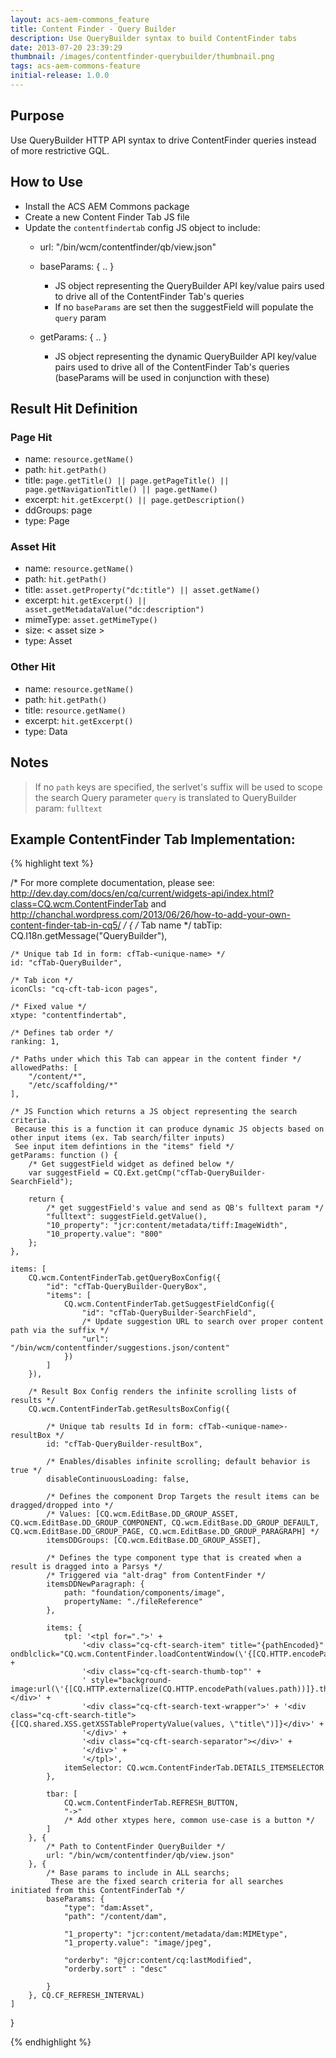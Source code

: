 ```yaml
---
layout: acs-aem-commons_feature
title: Content Finder - Query Builder
description: Use QueryBuilder syntax to build ContentFinder tabs
date: 2013-07-20 23:39:29
thumbnail: /images/contentfinder-querybuilder/thumbnail.png
tags: acs-aem-commons-feature
initial-release: 1.0.0
---
```


## Purpose

Use QueryBuilder HTTP API syntax to drive ContentFinder queries instead of more restrictive GQL.


## How to Use

* Install the ACS AEM Commons package
* Create a new Content Finder Tab JS file
* Update the `contentfindertab` config JS object to include:
  * url: "/bin/wcm/contentfinder/qb/view.json"
  * baseParams: { .. }
    
    * JS object representing the QueryBuilder API key/value pairs used to drive all of the ContentFinder Tab's queries
    * If no `baseParams` are set then the suggestField will populate the `query` param
  
  * getParams: { .. }
    
    * JS object representing the dynamic QueryBuilder API key/value pairs used to drive all of the ContentFinder Tab's queries (baseParams will be used in conjunction with these)


## Result Hit Definition


### Page Hit
* name: `resource.getName()`
* path: `hit.getPath()`
* title: `page.getTitle() || page.getPageTitle() || page.getNavigationTitle() || page.getName()`
* excerpt: `hit.getExcerpt() || page.getDescription()`
* ddGroups: page
* type: Page

### Asset Hit
* name: `resource.getName()`
* path: `hit.getPath()`
* title: `asset.getProperty("dc:title") || asset.getName()`
* excerpt: `hit.getExcerpt() || asset.getMetadataValue("dc:description")`
* mimeType: `asset.getMimeType()`
* size: < asset size > 
* type: Asset

### Other Hit
* name: `resource.getName()`
* path: `hit.getPath()`
* title: `resource.getName()`
* excerpt: `hit.getExcerpt()`
* type: Data





## Notes
> If no `path` keys are specified, the serlvet's suffix will be used to scope the search
> Query parameter `query` is translated to QueryBuilder param: `fulltext`


## Example ContentFinder Tab Implementation:

{% highlight text %}

/* For more complete documentation, please see:
http://dev.day.com/docs/en/cq/current/widgets-api/index.html?class=CQ.wcm.ContentFinderTab
and http://chanchal.wordpress.com/2013/06/26/how-to-add-your-own-content-finder-tab-in-cq5/
*/
{
    /* Tab name */
    tabTip: CQ.I18n.getMessage("QueryBuilder"),

    /* Unique tab Id in form: cfTab-<unique-name> */
    id: "cfTab-QueryBuilder",

    /* Tab icon */
    iconCls: "cq-cft-tab-icon pages",

    /* Fixed value */
    xtype: "contentfindertab",

    /* Defines tab order */
    ranking: 1,

    /* Paths under which this Tab can appear in the content finder */
    allowedPaths: [
        "/content/*",
        "/etc/scaffolding/*"
    ],

    /* JS Function which returns a JS object representing the search criteria.
     Because this is a function it can produce dynamic JS objects based on other input items (ex. Tab search/filter inputs)
     See input item defintions in the "items" field */
    getParams: function () {
        /* Get suggestField widget as defined below */
        var suggestField = CQ.Ext.getCmp("cfTab-QueryBuilder-SearchField");

        return {
            /* get suggestField's value and send as QB's fulltext param */
            "fulltext": suggestField.getValue(),
            "10_property": "jcr:content/metadata/tiff:ImageWidth",
            "10_property.value": "800"
        };
    },

    items: [
        CQ.wcm.ContentFinderTab.getQueryBoxConfig({
            "id": "cfTab-QueryBuilder-QueryBox",
            "items": [
                CQ.wcm.ContentFinderTab.getSuggestFieldConfig({
                    "id": "cfTab-QueryBuilder-SearchField",
                    /* Update suggestion URL to search over proper content path via the suffix */
                    "url": "/bin/wcm/contentfinder/suggestions.json/content"
                })
            ]
        }),

        /* Result Box Config renders the infinite scrolling lists of results */
        CQ.wcm.ContentFinderTab.getResultsBoxConfig({

            /* Unique tab results Id in form: cfTab-<unique-name>-resultBox */
            id: "cfTab-QueryBuilder-resultBox",

            /* Enables/disables infinite scrolling; default behavior is true */
            disableContinuousLoading: false,

            /* Defines the component Drop Targets the result items can be dragged/dropped into */
            /* Values: [CQ.wcm.EditBase.DD_GROUP_ASSET, CQ.wcm.EditBase.DD_GROUP_COMPONENT, CQ.wcm.EditBase.DD_GROUP_DEFAULT, CQ.wcm.EditBase.DD_GROUP_PAGE, CQ.wcm.EditBase.DD_GROUP_PARAGRAPH] */
            itemsDDGroups: [CQ.wcm.EditBase.DD_GROUP_ASSET],

            /* Defines the type component type that is created when a result is dragged into a Parsys */
            /* Triggered via "alt-drag" from ContentFinder */
            itemsDDNewParagraph: {
                path: "foundation/components/image",
                propertyName: "./fileReference"
            },

            items: {
                tpl: '<tpl for=".">' +
                    '<div class="cq-cft-search-item" title="{pathEncoded}" ondblclick="CQ.wcm.ContentFinder.loadContentWindow(\'{[CQ.HTTP.encodePath(values.path)]}.html\');">' +
                    '<div class="cq-cft-search-thumb-top"' +
                    ' style="background-image:url(\'{[CQ.HTTP.externalize(CQ.HTTP.encodePath(values.path))]}.thumb.48.48.png\');"></div>' +
                    '<div class="cq-cft-search-text-wrapper">' + '<div class="cq-cft-search-title">{[CQ.shared.XSS.getXSSTablePropertyValue(values, \"title\")]}</div>' +
                    '</div>' +
                    '<div class="cq-cft-search-separator"></div>' +
                    '</div>' +
                    '</tpl>',
                itemSelector: CQ.wcm.ContentFinderTab.DETAILS_ITEMSELECTOR
            },

            tbar: [
                CQ.wcm.ContentFinderTab.REFRESH_BUTTON,
                "->"
                /* Add other xtypes here, common use-case is a button */
            ]
        }, {
            /* Path to ContentFinder QueryBuilder */
            url: "/bin/wcm/contentfinder/qb/view.json"
        }, {
            /* Base params to include in ALL searchs;
             These are the fixed search criteria for all searches initiated from this ContentFinderTab */
            baseParams: {
                "type": "dam:Asset",
                "path": "/content/dam",

                "1_property": "jcr:content/metadata/dam:MIMEtype",
                "1_property.value": "image/jpeg",

                "orderby": "@jcr:content/cq:lastModified",
                "orderby.sort" : "desc"

            }
        }, CQ.CF_REFRESH_INTERVAL)
    ]
}

{% endhighlight %}
